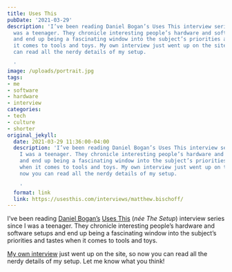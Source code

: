 ```yaml
---
title: Uses This
pubDate: '2021-03-29'
description: 'I’ve been reading Daniel Bogan’s Uses This interview series since I
  was a teenager. They chronicle interesting people’s hardware and software setups
  and end up being a fascinating window into the subject’s priorities and tastes when
  it comes to tools and toys. My own interview just went up on the site, so now you
  can read all the nerdy details of my setup.

  '
image: /uploads/portrait.jpg
tags:
- me
- software
- hardware
- interview
categories:
- tech
- culture
- shorter
original_jekyll:
  date: 2021-03-29 11:36:00-04:00
  description: 'I’ve been reading Daniel Bogan’s Uses This interview series since
    I was a teenager. They chronicle interesting people’s hardware and software setups
    and end up being a fascinating window into the subject’s priorities and tastes
    when it comes to tools and toys. My own interview just went up on the site, so
    now you can read all the nerdy details of my setup.

    '
  format: link
  link: https://usesthis.com/interviews/matthew.bischoff/
---
```


I’ve been reading [Daniel Bogan’s](https://waferbaby.com) [Uses This](https://usesthis.com) (*née The Setup*) interview series since I was a teenager. They chronicle interesting people’s hardware and software setups and end up being a fascinating window into the subject’s priorities and tastes when it comes to tools and toys. 

[My own interview](https://usesthis.com/interviews/matthew.bischoff/) just went up on the site, so now you can read all the nerdy details of my setup. Let me know what you think!